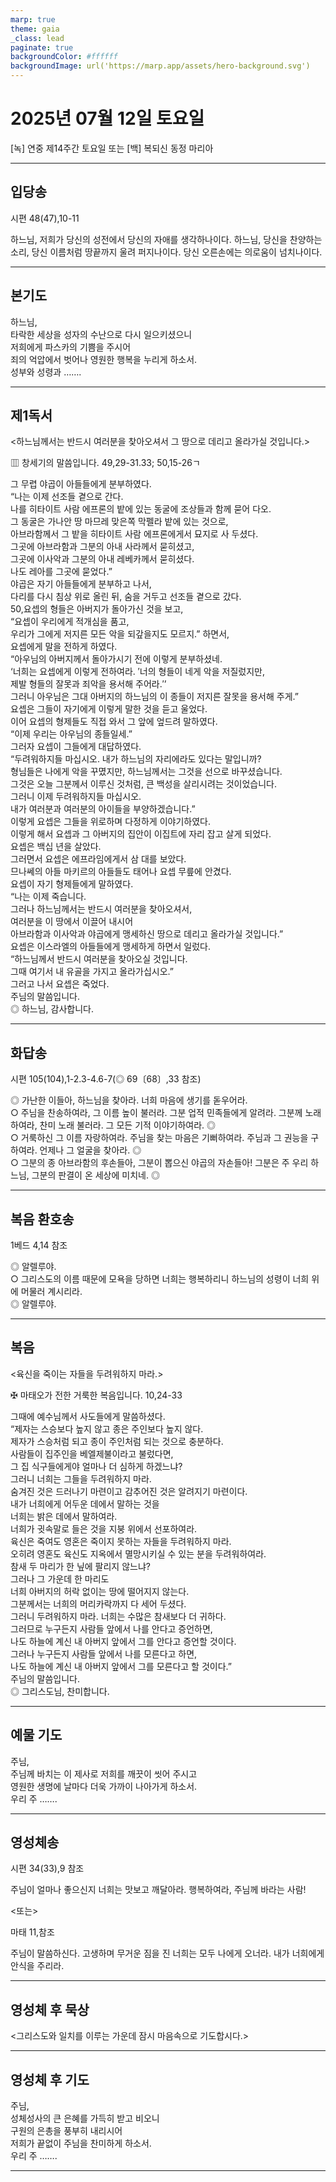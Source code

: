 ```yaml
---
marp: true
theme: gaia
_class: lead
paginate: true
backgroundColor: #ffffff
backgroundImage: url('https://marp.app/assets/hero-background.svg')
---
```


# 2025년 07월 12일 토요일

[녹] 연중 제14주간 토요일 또는 [백] 복되신 동정 마리아  




---

## 입당송

시편 48(47),10-11

하느님, 저희가 당신의 성전에서 당신의 자애를 생각하나이다. 하느님, 당신을 찬양하는 소리, 당신 이름처럼 땅끝까지 울려 퍼지나이다. 당신 오른손에는 의로움이 넘치나이다.  
  


---

## 본기도

하느님,  
타락한 세상을 성자의 수난으로 다시 일으키셨으니  
저희에게 파스카의 기쁨을 주시어  
죄의 억압에서 벗어나 영원한 행복을 누리게 하소서.  
성부와 성령과 …….  
  


---

## 제1독서

<하느님께서는 반드시 여러분을 찾아오셔서 그 땅으로 데리고 올라가실 것입니다.>

▥ 창세기의 말씀입니다. 49,29-31.33; 50,15-26ㄱ

그 무렵 야곱이 아들들에게 분부하였다.  
“나는 이제 선조들 곁으로 간다.  
나를 히타이트 사람 에프론의 밭에 있는 동굴에 조상들과 함께 묻어 다오.  
그 동굴은 가나안 땅 마므레 맞은쪽 막펠라 밭에 있는 것으로,  
아브라함께서 그 밭을 히타이트 사람 에프론에게서 묘지로 사 두셨다.  
그곳에 아브라함과 그분의 아내 사라께서 묻히셨고,  
그곳에 이사악과 그분의 아내 레베카께서 묻히셨다.  
나도 레아를 그곳에 묻었다.”  
야곱은 자기 아들들에게 분부하고 나서,  
다리를 다시 침상 위로 올린 뒤, 숨을 거두고 선조들 곁으로 갔다.  
50,요셉의 형들은 아버지가 돌아가신 것을 보고,  
“요셉이 우리에게 적개심을 품고,  
우리가 그에게 저지른 모든 악을 되갚을지도 모르지.” 하면서,  
요셉에게 말을 전하게 하였다.  
“아우님의 아버지께서 돌아가시기 전에 이렇게 분부하셨네.  
‘너희는 요셉에게 이렇게 전하여라. ′너의 형들이 네게 악을 저질렀지만,  
제발 형들의 잘못과 죄악을 용서해 주어라.′’  
그러니 아우님은 그대 아버지의 하느님의 이 종들이 저지른 잘못을 용서해 주게.”  
요셉은 그들이 자기에게 이렇게 말한 것을 듣고 울었다.  
이어 요셉의 형제들도 직접 와서 그 앞에 엎드려 말하였다.  
“이제 우리는 아우님의 종들일세.”  
그러자 요셉이 그들에게 대답하였다.  
“두려워하지들 마십시오. 내가 하느님의 자리에라도 있다는 말입니까?  
형님들은 나에게 악을 꾸몄지만, 하느님께서는 그것을 선으로 바꾸셨습니다.  
그것은 오늘 그분께서 이루신 것처럼, 큰 백성을 살리시려는 것이었습니다.  
그러니 이제 두려워하지들 마십시오.  
내가 여러분과 여러분의 아이들을 부양하겠습니다.”  
이렇게 요셉은 그들을 위로하며 다정하게 이야기하였다.  
이렇게 해서 요셉과 그 아버지의 집안이 이집트에 자리 잡고 살게 되었다.  
요셉은 백십 년을 살았다.  
그러면서 요셉은 에프라임에게서 삼 대를 보았다.  
므나쎄의 아들 마키르의 아들들도 태어나 요셉 무릎에 안겼다.  
요셉이 자기 형제들에게 말하였다.  
“나는 이제 죽습니다.  
그러나 하느님께서는 반드시 여러분을 찾아오셔서,  
여러분을 이 땅에서 이끌어 내시어  
아브라함과 이사악과 야곱에게 맹세하신 땅으로 데리고 올라가실 것입니다.”  
요셉은 이스라엘의 아들들에게 맹세하게 하면서 일렀다.  
“하느님께서 반드시 여러분을 찾아오실 것입니다.  
그때 여기서 내 유골을 가지고 올라가십시오.”  
그러고 나서 요셉은 죽었다.  
주님의 말씀입니다.  
◎ 하느님, 감사합니다.  
  


---

## 화답송

시편 105(104),1-2.3-4.6-7(◎ 69〔68〕,33 참조)

◎ 가난한 이들아, 하느님을 찾아라. 너희 마음에 생기를 돋우어라.  
○ 주님을 찬송하여라, 그 이름 높이 불러라. 그분 업적 민족들에게 알려라. 그분께 노래하여라, 찬미 노래 불러라. 그 모든 기적 이야기하여라. ◎  
○ 거룩하신 그 이름 자랑하여라. 주님을 찾는 마음은 기뻐하여라. 주님과 그 권능을 구하여라. 언제나 그 얼굴을 찾아라. ◎  
○ 그분의 종 아브라함의 후손들아, 그분이 뽑으신 야곱의 자손들아! 그분은 주 우리 하느님, 그분의 판결이 온 세상에 미치네. ◎  
  


---

## 복음 환호송

1베드 4,14 참조

◎ 알렐루야.  
○ 그리스도의 이름 때문에 모욕을 당하면 너희는 행복하리니 하느님의 성령이 너희 위에 머물러 계시리라.  
◎ 알렐루야.  
  


---

## 복음

<육신을 죽이는 자들을 두려워하지 마라.>

✠ 마태오가 전한 거룩한 복음입니다. 10,24-33

그때에 예수님께서 사도들에게 말씀하셨다.  
“제자는 스승보다 높지 않고 종은 주인보다 높지 않다.  
제자가 스승처럼 되고 종이 주인처럼 되는 것으로 충분하다.  
사람들이 집주인을 베엘제불이라고 불렀다면,  
그 집 식구들에게야 얼마나 더 심하게 하겠느냐?  
그러니 너희는 그들을 두려워하지 마라.  
숨겨진 것은 드러나기 마련이고 감추어진 것은 알려지기 마련이다.  
내가 너희에게 어두운 데에서 말하는 것을  
너희는 밝은 데에서 말하여라.  
너희가 귓속말로 들은 것을 지붕 위에서 선포하여라.  
육신은 죽여도 영혼은 죽이지 못하는 자들을 두려워하지 마라.  
오히려 영혼도 육신도 지옥에서 멸망시키실 수 있는 분을 두려워하여라.  
참새 두 마리가 한 닢에 팔리지 않느냐?  
그러나 그 가운데 한 마리도  
너희 아버지의 허락 없이는 땅에 떨어지지 않는다.  
그분께서는 너희의 머리카락까지 다 세어 두셨다.  
그러니 두려워하지 마라. 너희는 수많은 참새보다 더 귀하다.  
그러므로 누구든지 사람들 앞에서 나를 안다고 증언하면,  
나도 하늘에 계신 내 아버지 앞에서 그를 안다고 증언할 것이다.  
그러나 누구든지 사람들 앞에서 나를 모른다고 하면,  
나도 하늘에 계신 내 아버지 앞에서 그를 모른다고 할 것이다.”  
주님의 말씀입니다.  
◎ 그리스도님, 찬미합니다.  
  


---

## 예물 기도

주님,  
주님께 바치는 이 제사로 저희를 깨끗이 씻어 주시고  
영원한 생명에 날마다 더욱 가까이 나아가게 하소서.  
우리 주 …….  
  


---

## 영성체송

시편 34(33),9 참조

주님이 얼마나 좋으신지 너희는 맛보고 깨달아라. 행복하여라, 주님께 바라는 사람!  
  
<또는>  
  
마태 11,참조  
  
주님이 말씀하신다. 고생하며 무거운 짐을 진 너희는 모두 나에게 오너라. 내가 너희에게 안식을 주리라.  


---

## 영성체 후 묵상

<그리스도와 일치를 이루는 가운데 잠시 마음속으로 기도합시다.>  


---

## 영성체 후 기도

주님,  
성체성사의 큰 은혜를 가득히 받고 비오니  
구원의 은총을 풍부히 내리시어  
저희가 끝없이 주님을 찬미하게 하소서.  
우리 주 …….  
  


---